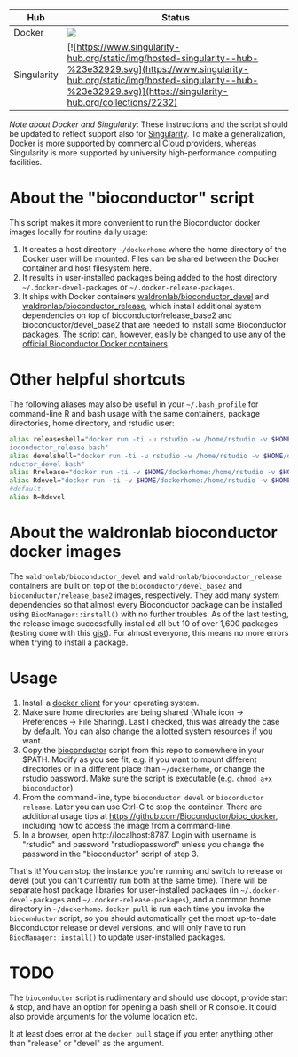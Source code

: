 | Hub |    Status     |
| --- | --------------- |
| Docker | [![](https://images.microbadger.com/badges/image/waldronlab/bioconductor_devel.svg)](https://hub.docker.com/r/waldronlab/bioconductor_devel "page on dockerhub") |
| Singularity | [![https://www.singularity-hub.org/static/img/hosted-singularity--hub-%23e32929.svg](https://www.singularity-hub.org/static/img/hosted-singularity--hub-%23e32929.svg)](https://singularity-hub.org/collections/2232) |

*Note about Docker and Singularity*: These instructions and the script should be updated to reflect support also for [Singularity](https://www.sylabs.io/singularity/). To make a generalization, Docker is more supported by commercial Cloud providers, whereas Singularity is more supported by university high-performance computing facilities.

# About the "bioconductor" script

This script makes it more convenient to run the Bioconductor docker images locally for routine daily usage:

1. It creates a host directory `~/dockerhome` where the home directory
of the Docker user will be mounted. Files can be shared between the
Docker container and host filesystem here.
2. It results in user-installed packages being added to the host directory `~/.docker-devel-packages` or `~/.docker-release-packages`. 
3. It ships with Docker containers [waldronlab/bioconductor_devel](https://github.com/waldronlab/bioconductor_devel) and [waldronlab/bioconductor_release](https://github.com/waldronlab/bioconductor_release), which install additional system dependencies on top of bioconductor/release_base2 and bioconductor/devel_base2 that are needed to install some Bioconductor packages. The script can, however, easily be changed to use any of the [official Bioconductor Docker containers](https://bioconductor.org/help/docker/).

# Other helpful shortcuts

The following aliases may also be useful in your `~/.bash_profile` for command-line R and bash usage with the same containers, package directories, home directory, and rstudio user:

```bash
alias releaseshell="docker run -ti -u rstudio -w /home/rstudio -v $HOME/dockerhome:/home/rstudio -v $HOME/.docker-release-packages:/usr/local/lib/R/host-site-library waldronlab/b\
ioconductor_release bash"
alias develshell="docker run -ti -u rstudio -w /home/rstudio -v $HOME/dockerhome:/home/rstudio -v $HOME/.docker-devel-packages:/usr/local/lib/R/host-site-library waldronlab/bioco\
nductor_devel bash"
alias Rrelease="docker run -ti -v $HOME/dockerhome:/home/rstudio -v $HOME/.docker-release-packages:/usr/local/lib/R/host-site-library waldronlab/bioconductor_release R"
alias Rdevel="docker run -ti -v $HOME/dockerhome:/home/rstudio -v $HOME/.docker-devel-packages:/usr/local/lib/R/host-site-library waldronlab/bioconductor_devel R"
#default:                                               
alias R=Rdevel
```

# About the waldronlab bioconductor docker images

The `waldronlab/bioconductor_devel` and `waldronlab/bioconductor_release` containers are built on top of the `bioconductor/devel_base2` and `bioconductor/release_base2` images, respectively. They add many system dependencies so that almost every Bioconductor package can be installed using `BiocManager::install()` with no further troubles. As of the last testing, the release image successfully installed all but 10 of over 1,600 packages (testing done with this [gist](https://gist.github.com/lwaldron/3b002e72b4e99fc093f8dace4ab38bf6)). For almost everyone, this means no more errors when trying to install a package.


# Usage

1. Install a [docker client](https://www.docker.com/get-started) for
your operating system. 
2. Make sure home directories are being shared (Whale icon ->
Preferences -> File Sharing). Last I checked, this was already the
case by default. You can also change the allotted system resources if
you want.
3. Copy the
[bioconductor](https://github.com/waldronlab/bioconductor_devel/blob/master/bioconductor)
script from this repo to somewhere in your $PATH. Modify as you see
fit, e.g. if you want to mount different directories or in a different
place than `~/dockerhome`, or change the rstudio password.  Make sure
the script is executable (e.g. `chmod a+x bioconductor`).
4. From the command-line, type `bioconductor devel` or `bioconductor
release`. Later you can use Ctrl-C to stop the
container. There are additional usage tips at
https://github.com/Bioconductor/bioc_docker, including how to access the image from a command-line. 
5. In a browser, open http://localhost:8787. Login with username is
"rstudio" and password "rstudiopassword" unless you change the
password in the "bioconductor" script of step 3.

That's it! You can stop the instance you're running and switch to
release or devel (but you can't currently run both at the same
time). There will be separate host package libraries for
user-installed packages (in `~/.docker-devel-packages` and
`~/.docker-release-packages`), and a common home directory in
`~/dockerhome`. `docker pull` is run each time you invoke the
`bioconductor` script, so you should automatically get the most
up-to-date Bioconductor release or devel versions, and will only have
to run `BiocManager::install()` to update user-installed packages.

# TODO

The `bioconductor` script is rudimentary and should use docopt,
provide start & stop, and have an option for opening a bash shell or R
console. It could also provide arguments for the volume location etc. 

 It at least does error at the `docker pull` stage if you enter
anything other than "release" or "devel" as the argument.
